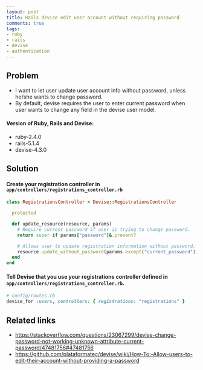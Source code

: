 ```yaml
---
layout: post
title: Rails devise edit user account without requiring password
comments: true
tags:
- ruby
- rails
- devise
- authentication
---
```



## Problem
- I want to let user update user account info without password, unless he/she wants to change password.
- By default, devise requires the user to enter current password when user wants to change any field in
the devise user model.

#### Version of Ruby, Rails and Devise:

- ruby-2.4.0
- rails-5.1.4
- devise-4.3.0

## Solution
#### Create your registration controller in `app/controllers/registrations_controller.rb`

```rb
class RegistrationsController < Devise::RegistrationsController

  protected

  def update_resource(resource, params)
    # Require current password if user is trying to change password.
    return super if params["password"]&.present?

    # Allows user to update registration information without password.
    resource.update_without_password(params.except("current_password"))
  end
end
```

#### Tell Devise that you use your registrations controller defined in `app/controllers/registrations_controller.rb`.

```rb
# config/routes.rb
devise_for :users, controllers: { registrations: "registrations" }
```

## Related links
- https://stackoverflow.com/questions/23067299/devise-change-password-not-working-unknown-attribute-current-password/47481756#47481756
- https://github.com/plataformatec/devise/wiki/How-To:-Allow-users-to-edit-their-account-without-providing-a-password
